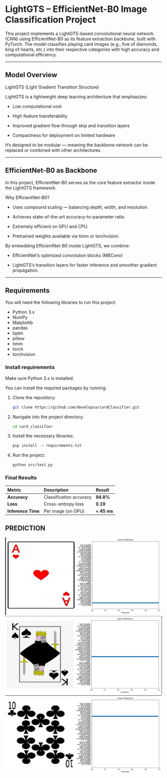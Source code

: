 # LightGTS – EfficientNet-B0 Image Classification Project

This project implements a LightGTS-based convolutional neural network (CNN) using EfficientNet-B0 as its feature
extraction backbone, built with PyTorch.
The model classifies playing card images (e.g., five of diamonds, king of hearts, etc.) into their respective categories
with high accuracy and computational efficiency.

---

## Model Overview

LightGTS (Light Gradient Transition Structure)

LightGTS is a lightweight deep learning architecture that emphasizes:

- Low computational cost

- High feature transferability

- Improved gradient flow through skip and transition layers

- Compactness for deployment on limited hardware

It’s designed to be modular — meaning the backbone network can be replaced or combined with other architectures.

--- 

## EfficientNet-B0 as Backbone

In this project, EfficientNet-B0 serves as the core feature extractor inside the LightGTS framework.

Why EfficientNet-B0?

- Uses compound scaling — balancing depth, width, and resolution.

- Achieves state-of-the-art accuracy-to-parameter ratio.

- Extremely efficient on GPU and CPU.

- Pretrained weights available via timm or torchvision.

By embedding EfficientNet-B0 inside LightGTS, we combine:

- EfficientNet’s optimized convolution blocks (MBConv)

- LightGTS’s transition layers for faster inference and smoother gradient propagation.

--- 

## Requirements

You will need the following libraries to run this project:

- Python 3.x
- NumPy
- Matplotlib
- pandas
- tqdm
- pillow
- timm
- torch
- torchvision

### Install requirements

Make sure Python 3.x is installed.

You can install the required packages by running:

1. Clone the repository:
   ```bash
   git clone https://github.com/developsa/cardClassifier.git
   ```
2. Navigate into the project directory:
   ```bash
   cd card_classifier
   ```
3. Install the necessary libraries:
    ```bash
    pip install -r requirements.txt
   ```
4. Run the project:
    ```bash
   python src/test.py
   ```

### Final Results

| **Metric**         | **Description**         | **Result**  |
|:-------------------|:------------------------|:------------|
| **Accuracy**       | Classification accuracy | **94.8%**   |
| **Loss**           | Cross-entropy loss      | **0.19**    |
| **Inference Time** | Per image (on GPU)      | **< 45 ms** |


## PREDICTION

![cardPrediction](cardPrediction/cardPrediction.PNG)
![cardPrediction](cardPrediction/cardPrediction2.PNG)
![cardPrediction](cardPrediction/cardPrediction3.PNG)


